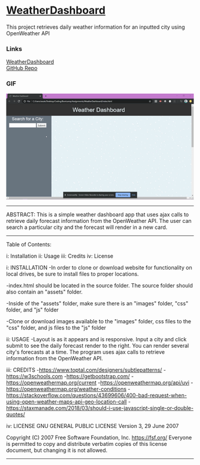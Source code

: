 # [WeatherDashboard](https://asuleigh.github.io/WeatherDashboard/)
This project retrieves daily weather information for an inputted city using OpenWeather API

### Links
[WeatherDashboard](https://asuleigh.github.io/WeatherDashboard/)
<br>
[GitHub Repo](https://github.com/asuleigh/WeatherDashboard)

### GIF
![Gif](weatherGIF.gif)

<hr>

ABSTRACT: This is a simple weather dashboard app that uses ajax calls to retrieve daily forecast information from the OpenWeather API. The user can search a particular city and the forecast will render in a new card.

<hr>

Table of Contents:

i: Installation ii: Usage iii: Credits iv: License

i: INSTALLATION -In order to clone or download website for functionality on local drives, be sure to install files to proper locations.

-index.html should be located in the source folder. The source folder should also contain an "assets" folder.

-Inside of the "assets" folder, make sure there is an "images" folder, "css" folder, and "js" folder

-Clone or download images available to the "images" folder, css files to the "css" folder, and js files to the "js" folder

ii: USAGE -Layout is as it appears and is responsive. Input a city and click submit to see the daily forecast render to the right. You can render several city's forecasts at a time. The program uses ajax calls to retrieve information from the OpenWeather API.

iii: CREDITS -https://www.toptal.com/designers/subtlepatterns/ -https://w3schools.com -https://getbootstrap.com/ -https://openweathermap.org/current -https://openweathermap.org/api/uvi -https://openweathermap.org/weather-conditions -https://stackoverflow.com/questions/43699606/400-bad-request-when-using-open-weather-maps-api-geo-location-call -https://staxmanade.com/2018/03/should-i-use-javascript-single-or-double-quotes/

iv: LICENSE GNU GENERAL PUBLIC LICENSE Version 3, 29 June 2007

Copyright (C) 2007 Free Software Foundation, Inc. https://fsf.org/ Everyone is permitted to copy and distribute verbatim copies of this license document, but changing it is not allowed.
<hr>